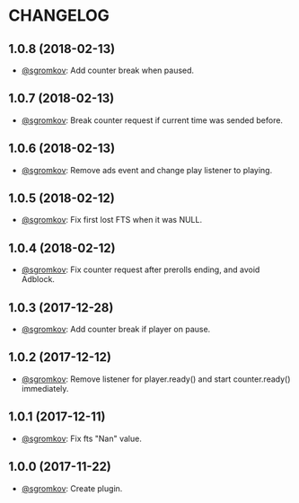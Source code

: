 # CHANGELOG

## 1.0.8 (2018-02-13)
* [@sgromkov](https://github.com/sgromkov/): Add counter break when paused.

## 1.0.7 (2018-02-13)
* [@sgromkov](https://github.com/sgromkov/): Break counter request if current time was sended before.

## 1.0.6 (2018-02-13)
* [@sgromkov](https://github.com/sgromkov/): Remove ads event and change play listener to playing.

## 1.0.5 (2018-02-12)
* [@sgromkov](https://github.com/sgromkov/): Fix first lost FTS when it was NULL.

## 1.0.4 (2018-02-12)
* [@sgromkov](https://github.com/sgromkov/): Fix counter request after prerolls ending, and avoid Adblock.

## 1.0.3 (2017-12-28)
* [@sgromkov](https://github.com/sgromkov/): Add counter break if player on pause.

## 1.0.2 (2017-12-12)
* [@sgromkov](https://github.com/sgromkov/): Remove listener for player.ready() and start counter.ready() immediately.

## 1.0.1 (2017-12-11)
* [@sgromkov](https://github.com/sgromkov/): Fix fts "Nan" value.

## 1.0.0 (2017-11-22)
* [@sgromkov](https://github.com/sgromkov/): Create plugin.
